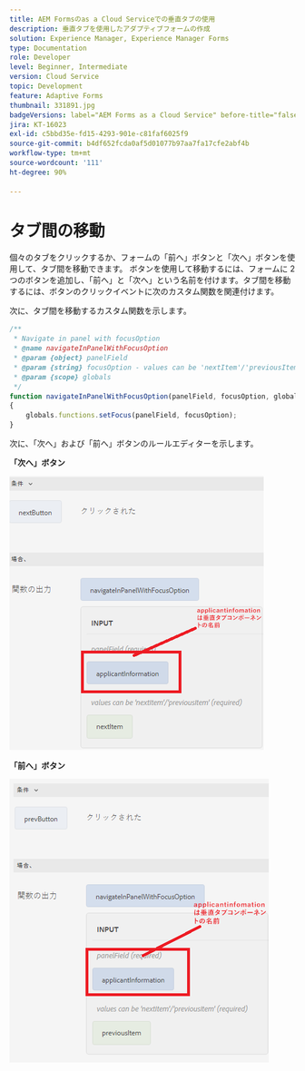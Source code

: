 ```yaml
---
title: AEM Formsのas a Cloud Serviceでの垂直タブの使用
description: 垂直タブを使用したアダプティブフォームの作成
solution: Experience Manager, Experience Manager Forms
type: Documentation
role: Developer
level: Beginner, Intermediate
version: Cloud Service
topic: Development
feature: Adaptive Forms
thumbnail: 331891.jpg
badgeVersions: label="AEM Forms as a Cloud Service" before-title="false"
jira: KT-16023
exl-id: c5bbd35e-fd15-4293-901e-c81faf6025f9
source-git-commit: b4df652fcda0af5d01077b97aa7fa17cfe2abf4b
workflow-type: tm+mt
source-wordcount: '111'
ht-degree: 90%

---
```


# タブ間の移動

個々のタブをクリックするか、フォームの「前へ」ボタンと「次へ」ボタンを使用して、タブ間を移動できます。
ボタンを使用して移動するには、フォームに 2 つのボタンを追加し、「前へ」と「次へ」という名前を付けます。タブ間を移動するには、ボタンのクリックイベントに次のカスタム関数を関連付けます。

次に、タブ間を移動するカスタム関数を示します。



```javascript
/**
 * Navigate in panel with focusOption
 * @name navigateInPanelWithFocusOption
 * @param {object} panelField
 * @param {string} focusOption - values can be 'nextItem'/'previousItem'
 * @param {scope} globals
 */
function navigateInPanelWithFocusOption(panelField, focusOption, globals)
{
    globals.functions.setFocus(panelField, focusOption);
}
```

次に、「次へ」および「前へ」ボタンのルールエディターを示します。

**「次へ」ボタン**

![next-button](assets/next-button.png)

**「前へ」ボタン**

![prev-button](assets/prev-button.png)
